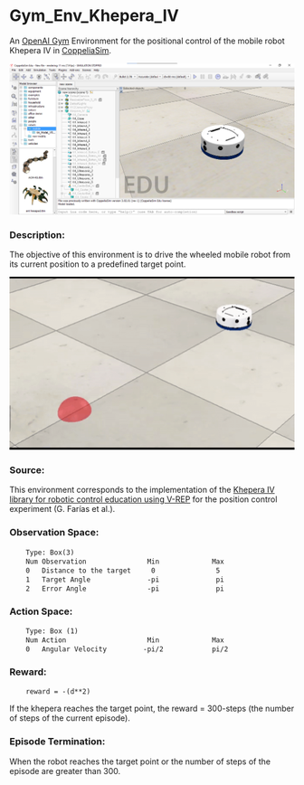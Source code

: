 # Gym_Env_Khepera_IV

An [OpenAI Gym](https://gym.openai.com/) Environment for the positional control of the mobile robot Khepera IV in [CoppeliaSim](https://www.coppeliarobotics.com/).

![imagen de CoppeliaSim y Khepera](/Img/CoppeliaSim_Khepera.png)

### Description:

The objective of this environment is to drive the wheeled mobile robot from its current position to a predefined target point.

![gif de entorno funcionando](/Img/Control-Khepera.gif)
      
### Source:

This environment corresponds to the implementation of the [Khepera IV library for robotic control education using V-REP](https://www.sciencedirect.com/science/article/pii/S2405896317323303) for the position control experiment (G. Farías et al.).

### Observation Space:

        Type: Box(3)
        Num	Observation               Min             Max
        0	Distance to the target     0               5
        1	Target Angle              -pi              pi
        2	Error Angle               -pi              pi

### Action Space:

        Type: Box (1)
        Num	Action                    Min             Max
        0	Angular Velocity         -pi/2            pi/2 
 
### Reward:

    	reward = -(d**2)
If the khepera reaches the target point, the reward = 300-steps      (the number of steps of the current episode).
        
### Episode Termination:

When the robot reaches the target point or the number of steps of the episode are greater than 300.
